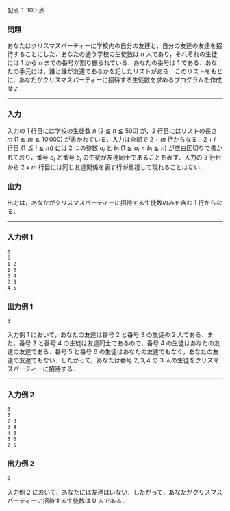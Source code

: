 配点： $100$ 点

### 問題

あなたはクリスマスパーティーに学校内の自分の友達と，自分の友達の友達を招待することにした．あなたの通う学校の生徒数は $n$ 人であり，それぞれの生徒には $1$ から $n$ までの番号が割り振られている．あなたの番号は $1$ である．あなたの手元には，誰と誰が友達であるかを記したリストがある．このリストをもとに，あなたがクリスマスパーティーに招待する生徒数を求めるプログラムを作成せよ．

---

### 入力

入力の $1$ 行目には学校の生徒数 $n$ ($2 \leqq n \leqq 500$) が，$2$ 行目にはリストの長さ $m$ ($1 \leqq m \leqq 10\,000$) が書かれている．入力は全部で $2 + m$ 行からなる．$2 + i$ 行目 ($1 \leqq i \leqq m$) には $2$ つの整数 $a_i$ と $b_i$ ($1 \leqq a_i < b_i \leqq n$) が空白区切りで書かれており，番号 $a_i$ と番号 $b_i$ の生徒が友達同士であることを表す．入力の $3$ 行目から $2 + m$ 行目には同じ友達関係を表す行が重複して現れることはない．

### 出力

出力は，あなたがクリスマスパーティーに招待する生徒数のみを含む $1$ 行からなる．

---

### 入力例 1

~~~
6
5
1 2
1 3
3 4
2 3
4 5
~~~

### 出力例 1

~~~
3
~~~

入力例 $1$ において，あなたの友達は番号 $2$ と番号 $3$ の生徒の $2$ 人である．また，番号 $3$ と番号 $4$ の生徒は友達同士であるので，番号 $4$ の生徒はあなたの友達の友達である．番号 $5$ と番号 $6$ の生徒はあなたの友達でもなく，あなたの友達の友達でもない．したがって，あなたは番号 $2, 3, 4$ の $3$ 人の生徒をクリスマスパーティーに招待する．

---

### 入力例 2

~~~
6
5
2 3
3 4
4 5
5 6
2 5
~~~

### 出力例 2

~~~
0
~~~

入力例 $2$ において，あなたには友達はいない．したがって，あなたがクリスマスパーティーに招待する生徒数は $0$ 人である．
